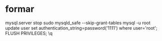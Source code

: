 # formar

mysql.server stop
sudo mysqld_safe --skip-grant-tables
mysql -u root
update user set authentication_string=password('1111') where user='root';
FLUSH PRIVILEGES;
\q
